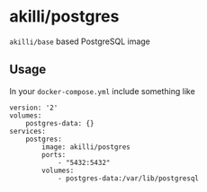 # akilli/postgres

`akilli/base` based PostgreSQL image

## Usage

In your `docker-compose.yml` include something like

    version: '2'
    volumes:
        postgres-data: {}
    services:
        postgres:
            image: akilli/postgres
            ports:
                - "5432:5432"
            volumes:
                - postgres-data:/var/lib/postgresql

